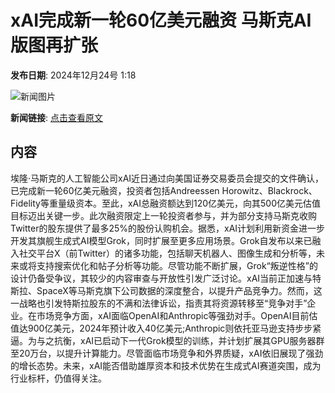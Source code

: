 # xAI完成新一轮60亿美元融资 马斯克AI版图再扩张

**发布日期**: 2024年12月24号 1:18

![新闻图片](https://pic.chinaz.com/picmap/202311060918189951_0.jpg)

**新闻链接**: [点击查看原文](https://www.aibase.com/zh/news/14200)

## 内容

埃隆·马斯克的人工智能公司xAI近日通过向美国证券交易委员会提交的文件确认，已完成新一轮60亿美元融资，投资者包括Andreessen Horowitz、Blackrock、Fidelity等重量级资本。至此，xAI总融资额达到120亿美元，向其500亿美元估值目标迈出关键一步。此次融资限定上一轮投资者参与，并为部分支持马斯克收购Twitter的股东提供了最多25%的股份认购机会。据悉，xAI计划利用新资金进一步开发其旗舰生成式AI模型Grok，同时扩展至更多应用场景。Grok自发布以来已融入社交平台X（前Twitter）的诸多功能，包括聊天机器人、图像生成和分析等，未来或将支持搜索优化和帖子分析等功能。尽管功能不断扩展，Grok“叛逆性格”的设计仍备受争议，其较少的内容审查与开放性引发广泛讨论。xAI当前正加速与特斯拉、SpaceX等马斯克旗下公司数据的深度整合，以提升产品竞争力。然而，这一战略也引发特斯拉股东的不满和法律诉讼，指责其将资源转移至“竞争对手”企业。在市场竞争方面，xAI面临OpenAI和Anthropic等强劲对手。OpenAI目前估值达900亿美元，2024年预计收入40亿美元;Anthropic则依托亚马逊支持步步紧逼。为与之抗衡，xAI已启动下一代Grok模型的训练，并计划扩展其GPU服务器群至20万台，以提升计算能力。尽管面临市场竞争和外界质疑，xAI依旧展现了强劲的增长态势。未来，xAI能否借助雄厚资本和技术优势在生成式AI赛道突围，成为行业标杆，仍值得关注。
